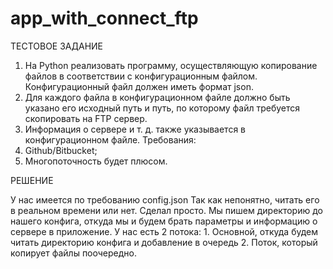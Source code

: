 # app_with_connect_ftp

ТЕСТОВОЕ ЗАДАНИЕ
1. На Python реализовать программу, осуществляющую
копирование файлов в соответствии с конфигурационным
файлом. Конфигурационный файл должен иметь формат json.
2. Для каждого файла в конфигурационном файле должно быть
указано его исходный путь и путь, по которому файл требуется
скопировать на FTP сервер.
3. Информация о сервере и т. д. также указывается в
конфигурационном файле.
Требования:
4. Github/Bitbucket;
5. Многопоточность будет плюсом.

РЕШЕНИЕ

У нас имеется по требованию config.json
Так как непонятно, читать его в реальном времени или нет.
Сделал просто. Мы пишем директорию до нашего конфига, откуда мы и будем брать параметры и информацию о сервере в приложение.
У нас есть 2 потока:
    1. Основной, откуда будем читать директорию конфига и добавление в очередь
    2. Поток, который копирует файлы поочередно.


